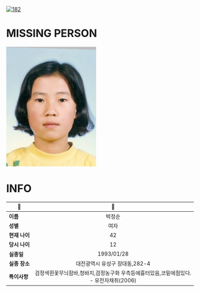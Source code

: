 [![182](https://img.shields.io/badge/%EC%8B%A4%EC%A2%85%EC%8B%A0%EA%B3%A0%EB%8A%94%20%EA%B5%AD%EB%B2%88%EC%97%86%EC%9D%B4-182-blue)](http://safe182.go.kr/index.do)

# MISSING PERSON

<img src="./missing_person.jpg">

# INFO

|🔑|💎|
|--|:--:|
|**이름**|박정순|
|**성별**|여자|
|**현재 나이**|42|
|**당시 나이**|12|
|**실종일**|1993/01/28|
|**실종 장소**|대전광역시 유성구 장대동,282-4|
|**특이사항**|검정색흰꽃무늬잠바,청바지,검정농구화      우측등에흉터있음,코밑에점있다.</br>- 유전자채취(2006)|
